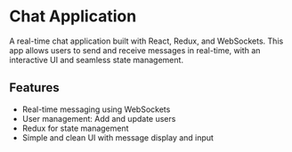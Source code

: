 # Chat Application

A real-time chat application built with React, Redux, and WebSockets. This app allows users to send and receive messages in real-time, with an interactive UI and seamless state management.

## Features

- Real-time messaging using WebSockets
- User management: Add and update users
- Redux for state management
- Simple and clean UI with message display and input



